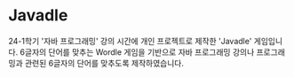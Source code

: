 # Javadle
24-1학기 '자바 프로그래밍' 강의 시간에 개인 프로젝트로 제작한 'Javadle' 게임입니다.
6글자의 단어를 맞추는 Wordle 게임을 기반으로 자바 프로그래밍 강의나 프로그래밍과 관련된 6글자의 단어를 맞추도록 제작하였습니다.

